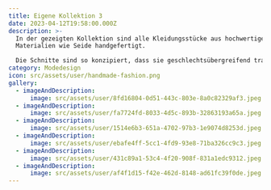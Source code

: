 ```yaml
---
title: Eigene Kollektion 3
date: 2023-04-12T19:58:00.000Z
description: >-
  In der gezeigten Kollektion sind alle Kleidungsstücke aus hochwertigen
  Materialien wie Seide handgefertigt. 

  Die Schnitte sind so konzipiert, dass sie geschlechtsübergreifend tragbar sind.
category: Modedesign
icon: src/assets/user/handmade-fashion.png
gallery:
  - imageAndDescription:
      image: src/assets/user/8fd16804-0d51-443c-803e-8a0c82329af3.jpeg
  - imageAndDescription:
      image: src/assets/user/fa7724fd-8033-4d5c-893b-32863193a65a.jpeg
  - imageAndDescription:
      image: src/assets/user/1514e6b3-651a-4702-97b3-1e9074d8253d.jpeg
  - imageAndDescription:
      image: src/assets/user/ebafe4ff-5cc1-4fd9-93e8-71ba326cc9c3.jpeg
  - imageAndDescription:
      image: src/assets/user/431c89a1-53c4-4f20-908f-831a1edc9312.jpeg
  - imageAndDescription:
      image: src/assets/user/af4f1d15-f42e-462d-8148-ad61fc39f0de.jpeg
---
```

